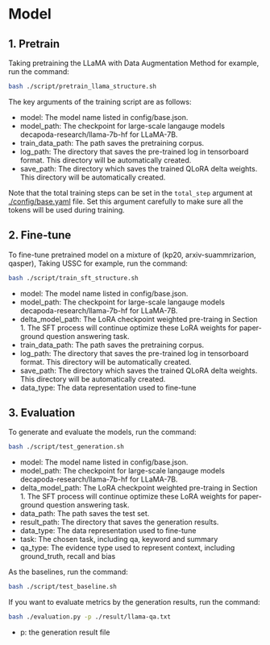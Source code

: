 # Model

## 1. Pretrain

Taking pretraining the LLaMA with Data Augmentation Method for example, run the command:
```bash
bash ./script/pretrain_llama_structure.sh
```
The key arguments of the training script are as follows:

- model: The model name listed in config/base.json.
- model_path: The checkpoint for large-scale langauge models decapoda-research/llama-7b-hf for LLaMA-7B.
- train_data_path: The path saves the pretraining corpus.
- log_path: The directory that saves the pre-trained log in tensorboard format. This directory will be automatically created.
- save_path: The directory which saves the trained QLoRA delta weights. This directory will be automatically created.

Note that the total training steps can be set in the `total_step` argument at [./config/base.yaml](./config/base.yaml) file. Set this argument carefully to make sure all the tokens will be used during training.


## 2. Fine-tune

To fine-tune pretrained model on a mixture of (kp20, arxiv-suammrizarion, qasper), Taking USSC for example, run the command:
```bash
bash ./script/train_sft_structure.sh
```

- model: The model name listed in config/base.json.
- model_path: The checkpoint for large-scale langauge models decapoda-research/llama-7b-hf for LLaMA-7B.
- delta_model_path: The LoRA checkpoint weighted pre-traing in Section 1. The SFT process will continue optimize these LoRA weights for paper-ground question answering task.
- train_data_path: The path saves the pretraining corpus.
- log_path: The directory that saves the pre-trained log in tensorboard format. This directory will be automatically created.
- save_path: The directory which saves the trained QLoRA delta weights. This directory will be automatically created.
- data_type: The data representation used to fine-tune

## 3. Evaluation

To generate and evaluate the models, run the command:
```bash
bash ./script/test_generation.sh
```

- model: The model name listed in config/base.json.
- model_path: The checkpoint for large-scale langauge models decapoda-research/llama-7b-hf for LLaMA-7B.
- delta_model_path: The LoRA checkpoint weighted pre-traing in Section 1. The SFT process will continue optimize these LoRA weights for paper-ground question answering task.
- data_path: The path saves the test set.
- result_path: The directory that saves the generation results.
- data_type: The data representation used to fine-tune
- task: The chosen task, including qa, keyword and summary
- qa_type: The evidence type used to represent context, including ground_truth, recall and bias

As the baselines, run the command:
```bash
bash ./script/test_baseline.sh
```

If you want to evaluate metrics by the generation results, run the command:
```bash
bash ./evaluation.py -p ./result/llama-qa.txt
```
- p: the generation result file
